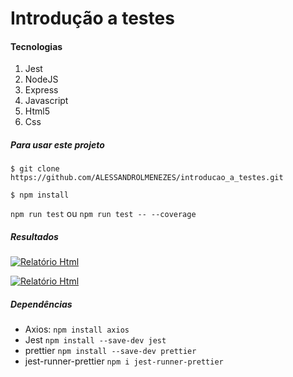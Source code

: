 # Introdução a testes
#### Tecnologias

1. Jest 
2. NodeJS
3. Express
4. Javascript 
5. Html5
6. Css

##### Para usar este projeto 
`$ git clone https://github.com/ALESSANDROLMENEZES/introducao_a_testes.git`

`$ npm install`

`npm run test` ou `npm run test -- --coverage`

##### Resultados 

[![Relatório Html](http://alessandrodev.com/imagens/test1.jpg "Relatório Html")](http://alessandrodev.com/imagens/test1.jpg "Relatório Html")

[![Relatório Html](http://alessandrodev.com/imagens/test2.jpg "Relatório Html")](http://alessandrodev.com/imagens/test2.jpg "Relatório Html")

##### Dependências

- Axios: 
`npm install axios`
- Jest 
`npm install --save-dev jest`
- prettier 
`npm install --save-dev prettier` 
- jest-runner-prettier 
`npm i jest-runner-prettier`
